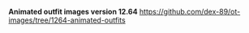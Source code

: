 **Animated outfit images version 12.64** https://github.com/dex-89/ot-images/tree/1264-animated-outfits
